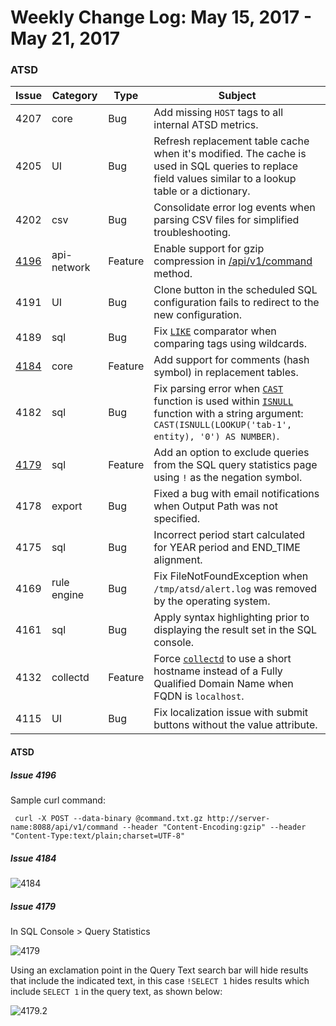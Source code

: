 Weekly Change Log: May 15, 2017 - May 21, 2017
==================================================
### ATSD
| Issue| Category    | Type    | Subject              |
|------|-------------|---------|----------------------|
| 4207 | core | Bug | Add missing `HOST` tags to all internal ATSD metrics.|
| 4205 | UI | Bug | Refresh replacement table cache when it's modified. The cache is used in SQL queries to replace field values similar to a lookup table or a dictionary.|
| 4202 | csv | Bug | Consolidate error log events when parsing CSV files for simplified troubleshooting. |
| [4196](#issue-4196) | api-network | Feature | Enable support for gzip compression in [/api/v1/command](../../api/data/ext/command.md) method. |
| 4191 | UI | Bug | Clone button in the scheduled SQL configuration fails to redirect to the new configuration. |
| 4189 | sql | Bug | Fix [`LIKE`](../../sql#where-clause) comparator when comparing tags using wildcards. |
| [4184](#issue-4184) | core | Feature | Add support for comments (hash symbol) in replacement tables. |
| 4182 | sql | Bug |Fix parsing error when [`CAST`](../../sql/#cast) function is used within [`ISNULL`](../../sql/README.md/#isnull) function with a string argument: `CAST(ISNULL(LOOKUP('tab-1', entity), '0') AS NUMBER)`.|
| [4179](#issue-4179) | sql | Feature | Add an option to exclude queries from the SQL query statistics page using `!` as the negation symbol. |
| 4178 | export | Bug | Fixed a bug with email notifications when Output Path was not specified. |
| 4175 | sql | Bug | Incorrect period start calculated for YEAR period and END_TIME alignment.  |
| 4169 | rule engine | Bug | Fix FileNotFoundException when `/tmp/atsd/alert.log` was removed by the operating system. |
| 4161 | sql | Bug | Apply syntax highlighting prior to displaying the result set in the SQL console. |
| 4132 | collectd | Feature | Force [`collectd`](https://github.com/axibase/atsd-collectd-plugin) to use a short hostname instead of a Fully Qualified Domain Name when FQDN is `localhost`.  |
| 4115 | UI | Bug | Fix localization issue with submit buttons without the value attribute. |

#### ATSD

##### Issue 4196

Sample curl command:

```ls
 curl -X POST --data-binary @command.txt.gz http://server-name:8088/api/v1/command --header "Content-Encoding:gzip" --header "Content-Type:text/plain;charset=UTF-8"
```

##### Issue 4184

![4184](Images/4184.png)

##### Issue 4179

In SQL Console > Query Statistics

![4179](Images/4179.png)

Using an exclamation point in the Query Text search bar will hide results that include the
indicated text, in this case `!SELECT 1` hides results which include `SELECT 1` in the
query text, as shown below:

![4179.2](Images/4179.2.png)

